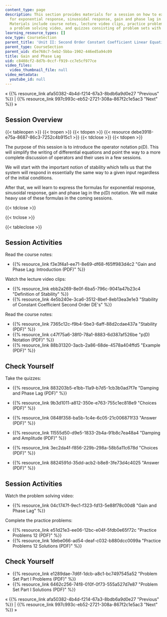 ```yaml
---
content_type: page
description: This section provides materials for a session on how to express the formulas
  for exponential response, sinusoidal response, gain and phase lag in the p(D) notation.
  Materials include course notes, lecture video clips, practice problems with solutions,
  a problem solving video, and quizzes consisting of problem sets with solutions.
learning_resource_types: []
ocw_type: CourseSection
parent_title: 'Unit II: Second Order Constant Coefficient Linear Equations'
parent_type: CourseSection
parent_uid: 45e768c7-5eb2-5bba-1902-446ed5a94c09
title: Gain and Phase Lag
uid: c8408cf2-8d7b-0ccf-f919-cc7e5cf977ce
video_files:
  video_thumbnail_file: null
video_metadata:
  youtube_id: null
---
```


« {{% resource_link afa50382-4b4d-f214-67a3-8bdb6a9d0e27 "Previous" %}} | {{% resource_link 997c993c-eb52-2721-308a-867f2c1e5ac3 "Next" %}} »

Session Overview
----------------

{{< tableopen >}}
{{< tropen >}}
{{< tdopen >}}
{{< resource debe3918-e75a-8687-86c3-7252c4b915c1 >}}
{{< tdclose >}}
{{< tdopen >}}


The purpose of this session is to introduce the operator notation p(D). This will simplify the writing of differential equations and point the way to a more complete discussion of operators and their uses in a few sessions.

We will start with the important notion of stability which tells us that the system will respond in essentially the same way to a given input regardless of the initial conditions.

After that, we will learn to express the formulas for exponential response, sinusoidal response, gain and phase lag in the p(D) notation. We will make heavy use of these formulas in the coming sessions.


{{< tdclose >}}

{{< trclose >}}

{{< tableclose >}}

Session Activities
------------------

Read the course notes:

*   {{% resource_link f3e3f4a1-ee71-8e69-df68-f65ff983d4c2 "Gain and Phase Lag: Introduction (PDF)" %}}

Watch the lecture video clips:

*   {{% resource_link ebb2a269-8e0f-6ba5-796c-9041a47b23c4 "Definition of Stability" %}}
*   {{% resource_link 4e5b240e-3ca6-3512-8bef-8eb13ea3e1e3 "Stability of Constant Coefficient Second Order DE's" %}}

Read the course notes:

*   {{% resource_link 7365c12c-f9b4-5be3-6aff-88d2cdae437a "Stability (PDF)" %}}
*   {{% resource_link c47f75a6-38f0-78a1-8883-6d387af526be "p(D) Notation (PDF)" %}}
*   {{% resource_link 88b31320-3acb-2a86-68de-4578a404ffd5 "Example (PDF)" %}}

Check Yourself
--------------

Take the quizzes:

*   {{% resource_link 883203b5-e1bb-11a9-b7d5-1cb3b0ad7f7e "Damping and Phase Lag (PDF)" %}}
*   {{% resource_link 9b3d1011-a812-350e-e763-755c1ec818e9 "Choices (PDF)" %}}
*   {{% resource_link 0848f358-ba5b-1c4e-6c05-21c006871f33 "Answer (PDF)" %}}
  
*   {{% resource_link 11555d50-d9e5-1833-2b4a-91b8c7ea48a4 "Damping and Amplitude (PDF)" %}}
*   {{% resource_link 3ec2da4f-f856-229b-298a-58b5a11c678d "Choices (PDF)" %}}
*   {{% resource_link 8824591d-35dd-acb2-b8e8-3fe73d4c4025 "Answer (PDF)" %}}

Session Activities
------------------

Watch the problem solving video:

*   {{% resource_link 04c1747f-9ec1-f323-fd13-5e88f78c00d8 "Gain and Phase Lag" %}}

Complete the practice problems:

*   {{% resource_link e51d21e3-ee06-12bc-e04f-5fdb0e65f72c "Practice Problems 12 (PDF)" %}}
*   {{% resource_link 1debe066-ad54-deaf-c032-b880dcc0099a "Practice Problems 12 Solutions (PDF)" %}}

Check Yourself
--------------

*   {{% resource_link e1289dae-7d6f-1dcb-a8c1-bc7497545a52 "Problem Set Part I Problems (PDF)" %}}
*   {{% resource_link 6462c256-74f8-010f-0f73-555a527d7e87 "Problem Set Part I Solutions (PDF)" %}}

« {{% resource_link afa50382-4b4d-f214-67a3-8bdb6a9d0e27 "Previous" %}} | {{% resource_link 997c993c-eb52-2721-308a-867f2c1e5ac3 "Next" %}} »